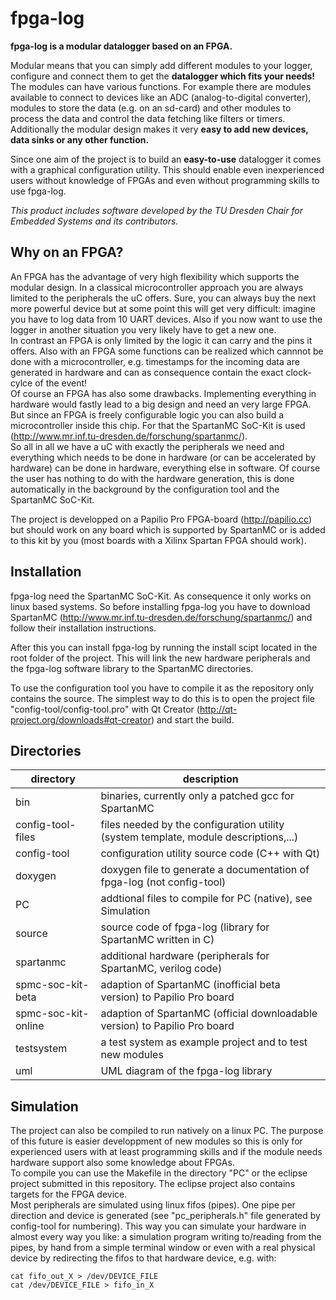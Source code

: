 fpga-log
========
**fpga-log is a modular datalogger based on an FPGA.**

Modular means that you can simply add different modules to your logger, configure and connect them to get the **datalogger which fits your needs!**  
The modules can have various functions. For example there are modules available to connect to devices like an ADC (analog-to-digital converter), modules to store the data (e.g. on an sd-card) and other modules to process the data and control the data fetching like filters or timers.  
Additionally the modular design makes it very **easy to add new devices, data sinks or any other function.**

Since one aim of the project is to build an **easy-to-use** datalogger it comes with a graphical configuration utility. This should enable even inexperienced users without knowledge of FPGAs and even without programming skills to use fpga-log.

*This product includes software developed by the TU Dresden Chair for Embedded Systems and its contributors.*

## Why on an FPGA?
An FPGA has the advantage of very high flexibility which supports the modular design. In a classical microcontroller approach you are always limited to the peripherals the uC offers. Sure, you can always buy the next more powerful device but at some point this will get very difficult: imagine you have to log data from 10 UART devices. Also if you now want to use the logger in another situation you very likely have to get a new one.  
In contrast an FPGA is only limited by the logic it can carry and the pins it offers. Also with an FPGA some functions can be realized which cannnot be done with a microcontroller, e.g. timestamps for the incoming data are generated in hardware and can as consequence contain the exact clock-cylce of the event!  
Of course an FPGA has also some drawbacks. Implementing everything in hardware would fastly lead to a big design and need an very large FPGA. But since an FPGA is freely configurable logic you can also build a microcontroller inside this chip. For that the SpartanMC SoC-Kit is used (http://www.mr.inf.tu-dresden.de/forschung/spartanmc/).  
So all in all we have a uC with exactly the peripherals we need and everything which needs to be done in hardware (or can be accelerated by hardware) can be done in hardware, everything else in software. Of course the user has nothing to do with the hardware generation, this is done automatically in the background by the configuration tool and the SpartanMC SoC-Kit.

The project is developped on a Papilio Pro FPGA-board (http://papilio.cc) but should work on any board which is supported by SpartanMC or is added to this kit by you (most boards with a Xilinx Spartan FPGA should work).

## Installation
fpga-log need the SpartanMC SoC-Kit. As consequence it only works on linux based systems. So before installing fpga-log you have to download SpartanMC (http://www.mr.inf.tu-dresden.de/forschung/spartanmc/) and follow their installation instructions.

After this you can install fpga-log by running the install scipt located in the root folder of the project. This will link the new hardware peripherals and the fpga-log software library to the SpartanMC directories.

To use the configuration tool you have to compile it as the repository only contains the source. The simplest way to do this is to open the project file "config-tool/config-tool.pro" with Qt Creator (http://qt-project.org/downloads#qt-creator) and start the build.

## Directories
directory		|description
------------------------|------------
bin			|binaries, currently only a patched gcc for SpartanMC
config-tool-files	|files needed by the configuration utility (system template, module descriptions,...)
config-tool		|configuration utility source code (C++ with Qt)
doxygen			|doxygen file to generate a documentation of fpga-log (not config-tool)
PC			|addtional files to compile for PC (native), see Simulation
source			|source code of fpga-log (library for SpartanMC written in C)
spartanmc		|additional hardware (peripherals for SpartanMC, verilog code)
spmc-soc-kit-beta	|adaption of SpartanMC (inofficial beta version) to Papilio Pro board 
spmc-soc-kit-online	|adaption of SpartanMC (official downloadable version) to Papilio Pro board
testsystem		|a test system as example project and to test new modules
uml			|UML diagram of the fpga-log library

## Simulation
The project can also be compiled to run natively on a linux PC. The purpose of this future is easier developpment of new modules so this is only for experienced users with at least programming skills and if the module needs hardware support also some knowledge about FPGAs.  
To compile you can use the Makefile in the directory "PC" or the eclipse project submitted in this repository. The eclipse project also contains targets for the FPGA device.  
Most peripherals are simulated using linux fifos (pipes). One pipe per direction and device is generated (see "pc_peripherals.h" file generated by config-tool for numbering). This way you can simulate your hardware in almost every way you like: a simulation program writing to/reading from the pipes, by hand from a simple terminal window or even with a real physical device by redirecting the fifos to that hardware device, e.g. with:  
```
cat fifo_out_X > /dev/DEVICE_FILE
cat /dev/DEVICE_FILE > fifo_in_X
```
